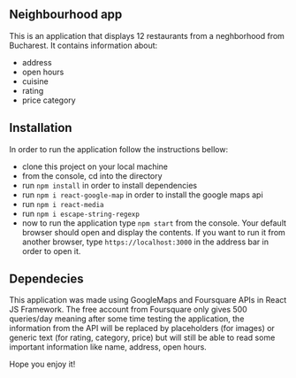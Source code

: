## Neighbourhood app

This is an application that displays 12 restaurants from a neghborhood from Bucharest.
It contains information about:
- address
- open hours
- cuisine
- rating
- price category

## Installation

In order to run the application follow the instructions bellow:

- clone this project on your local machine
- from the console, cd into the directory
- run `npm install` in order to install dependencies
- run `npm i react-google-map` in order to install the google maps api
- run `npm i react-media`
- run `npm i escape-string-regexp`
- now to run the application type `npm start` from the console. Your default browser should open and display the contents. If you want to run it from another browser, type `https://localhost:3000` in the address bar in order to open it.

## Dependecies

This application was made using GoogleMaps and Foursquare APIs in React JS Framework. The free account from Foursquare only gives 500 queries/day meaning after some time testing the application, the information from the API will be replaced by placeholders (for images) or generic text (for rating, category, price) but will still be able to read some important information like name, address, open hours.

Hope you enjoy it!
